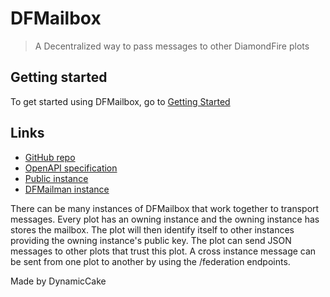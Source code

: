 # DFMailbox
> A Decentralized way to pass messages to other DiamondFire plots 

## Getting started
To get started using DFMailbox, go to [Getting Started](./setup)

## Links

- [GitHub repo](https://github.com/DynamicCake/dfmailbox)
- [OpenAPI specification](/scalar)
- [Public instance](https://api.dfmailbox.dev)
- [DFMailman instance](https://dfmm.dfmailbox.dev)


There can be many instances of DFMailbox that work together to transport messages.
Every plot has an owning instance and the owning instance has stores the mailbox.
The plot will then identify itself to other instances providing the owning instance's public key.
The plot can send JSON messages to other plots that trust this plot.
A cross instance message can be sent from one plot to another by using the /federation endpoints.

Made by DynamicCake
